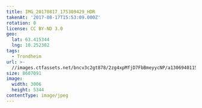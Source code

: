 ```yaml
---
title: IMG_20170817_175309429_HDR
takenAt: '2017-08-17T15:53:09.000Z'
rotation: 0
license: CC BY-ND 3.0
geo:
  lat: 63.415344
  lng: 10.252302
tags:
  - Trondheim
url: >-
  //images.ctfassets.net/bncv3c2gt878/2zg4xpMfjD7FbBmeyycNP/a13069401155ac5110eb84d3a86f638a/img_20170817_175309429_hdr_36635752835_o
size: 8607091
image:
  width: 3006
  height: 5344
contentType: image/jpeg
---
```


